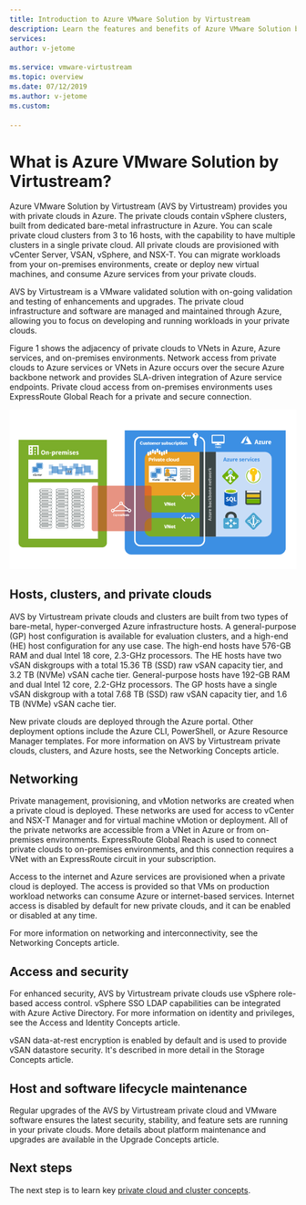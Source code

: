 ```yaml
---
title: Introduction to Azure VMware Solution by Virtustream
description: Learn the features and benefits of Azure VMware Solution by Virtustream to deploy and manage VMware-based workloads in Azure.
services: 
author: v-jetome

ms.service: vmware-virtustream
ms.topic: overview
ms.date: 07/12/2019
ms.author: v-jetome
ms.custom: 

---
```


# What is Azure VMware Solution by Virtustream?

Azure VMware Solution by Virtustream (AVS by Virtustream) provides you with private clouds in Azure. The private clouds contain vSphere clusters, built from dedicated bare-metal infrastructure in Azure. You can scale private cloud clusters from 3 to 16 hosts, with the capability to have multiple clusters in a single private cloud. All private clouds are provisioned with vCenter Server, VSAN, vSphere, and NSX-T. You can migrate workloads from your on-premises environments, create or deploy new virtual machines, and consume  Azure services from your private clouds.

AVS by Virtustream is a VMware validated solution with on-going validation and testing of enhancements and upgrades. The private cloud infrastructure and software are managed and maintained through Azure, allowing you to focus on developing and running workloads in your private clouds.

Figure 1 shows the adjacency of private clouds to VNets in Azure, Azure services, and on-premises environments. Network access from private clouds to Azure services or VNets in Azure occurs over the secure Azure backbone network and provides SLA-driven integration of Azure service endpoints. Private cloud access from on-premises environments uses ExpressRoute Global Reach for a private and secure connection.

![Image of AVS by Virtustream private cloud adjacency to Azure and on-prem](./media/adjacency-overview-drawing-final.png)

## Hosts, clusters, and private clouds

AVS by Virtustream private clouds and clusters are built from two types of bare-metal, hyper-converged Azure infrastructure hosts. A general-purpose (GP) host configuration is available for evaluation clusters, and a high-end (HE) host configuration for any use case. The high-end hosts have 576-GB RAM and dual Intel 18 core, 2.3-GHz processors. The HE hosts have two vSAN diskgroups with a total 15.36 TB (SSD) raw vSAN capacity tier, and 3.2 TB (NVMe) vSAN cache tier. General-purpose hosts have 192-GB RAM and dual Intel 12 core, 2.2-GHz processors. The GP hosts have a single vSAN diskgroup with a total 7.68 TB (SSD) raw vSAN capacity tier, and 1.6 TB (NVMe) vSAN cache tier.

New private clouds are deployed through the Azure portal. Other deployment options include the Azure CLI, PowerShell, or Azure Resource Manager templates. For more information on AVS by Virtustream private clouds, clusters, and Azure hosts, see the Networking Concepts article.

## Networking

Private management, provisioning, and vMotion networks are created when a private cloud is deployed. These networks are used for access to vCenter and NSX-T Manager and for virtual machine vMotion or deployment. All of the private networks are accessible from a VNet in Azure or from on-premises environments. ExpressRoute Global Reach is used to connect private clouds to on-premises environments, and this connection requires a VNet with an ExpressRoute circuit in your subscription.

Access to the internet and Azure services are provisioned when a private cloud is deployed. The access is provided so that VMs on production workload networks can consume Azure or internet-based services. Internet access is disabled by default for new private clouds, and it can be enabled or disabled at any time.

For more information on networking and interconnectivity, see the Networking Concepts article.

## Access and security

For enhanced security, AVS by Virtustream private clouds use vSphere role-based access control. vSphere SSO LDAP capabilities can be integrated with Azure Active Directory. For more information on identity and privileges, see the Access and Identity Concepts article.

vSAN data-at-rest encryption is enabled by default and is used to provide vSAN datastore security. It's described in more detail in the Storage Concepts article.

## Host and software lifecycle maintenance

Regular upgrades of the AVS by Virtustream private cloud and VMware software ensures the latest security, stability, and feature sets are running in your private clouds. More details about platform maintenance and upgrades are available in the Upgrade Concepts article.

## Next steps

The next step is to learn key [private cloud and cluster concepts][concepts-private-clouds-clusters].

<!-- LINKS - external -->

<!-- LINKS - internal -->
[concepts-private-clouds-clusters]: ./concepts-private-clouds-clusters.md